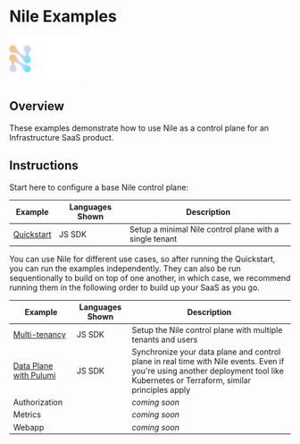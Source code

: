 # Nile Examples

![image](images/Nile-text-logo.png)

## Overview

These examples demonstrate how to use Nile as a control plane for an Infrastructure SaaS product.

## Instructions

Start here to configure a base Nile control plane:

| Example | Languages Shown | Description |
|---------|-----------------|-------------|
| [Quickstart](quickstart) | JS SDK | Setup a minimal Nile control plane with a single tenant |

You can use Nile for different use cases, so after running the Quickstart, you can run the examples independently.
They can also be run sequentionally to build on top of one another, in which case, we recommend running them in the following order to build up your SaaS as you go.

| Example | Languages Shown | Description |
|---------|-----------------|-------------|
| [Multi-tenancy](multi-tenancy) | JS SDK | Setup the Nile control plane with multiple tenants and users |
| [Data Plane with Pulumi](data-plane/pulumi/) | JS SDK | Synchronize your data plane and control plane in real time with Nile events. Even if you're using another deployment tool like Kubernetes or Terraform, similar principles apply |
| Authorization | | _coming soon_ |
| Metrics | | _coming soon_ |
| Webapp | | _coming soon_ |
